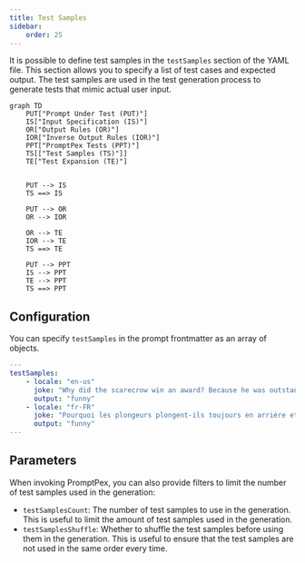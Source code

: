 ```yaml
---
title: Test Samples
sidebar:
    order: 25
---
```


It is possible to define test samples in the `testSamples` section of the YAML file. This section allows you to specify a list of test cases and expected output.
The test samples are used in the test generation process to generate tests that mimic actual user input.

```mermaid
graph TD
    PUT["Prompt Under Test (PUT)"]
    IS["Input Specification (IS)"]
    OR["Output Rules (OR)"]
    IOR["Inverse Output Rules (IOR)"]
    PPT["PromptPex Tests (PPT)"]
    TS[["Test Samples (TS)"]]
    TE["Test Expansion (TE)"]


    PUT --> IS
    TS ==> IS

    PUT --> OR
    OR --> IOR

    OR --> TE
    IOR --> TE
    TS ==> TE

    PUT --> PPT
    IS --> PPT
    TE --> PPT
    TS ==> PPT
```

## Configuration

You can specify `testSamples` in the prompt frontmatter as an array of objects.

```yaml wrap
---
testSamples:
    - locale: "en-us"
      joke: "Why did the scarecrow win an award? Because he was outstanding in his field."
      output: "funny"
    - locale: "fr-FR"
      joke: "Pourquoi les plongeurs plongent-ils toujours en arrière et jamais en avant? Parce que sinon ils tombent dans le bateau."
      output: "funny"
---
```

## Parameters

When invoking PromptPex, you can also provide filters to limit the number of test samples used
in the generation:

- `testSamplesCount`: The number of test samples to use in the generation. This is useful to limit the amount of test samples used in the generation.
- `testSamplesShuffle`: Whether to shuffle the test samples before using them in the generation. This is useful to ensure that the test samples are not used in the same order every time.
